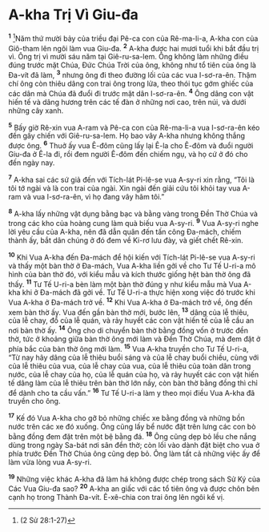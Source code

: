 # A-kha Trị Vì Giu-đa
<sup><b>1</b></sup> [^1*]Năm thứ mười bảy của triều đại Pê-ca con của Rê-ma-li-a, A-kha con của Giô-tham lên ngôi làm vua Giu-đa. <sup><b>2</b></sup> A-kha được hai mươi tuổi khi bắt đầu trị vì. Ông trị vì mười sáu năm tại Giê-ru-sa-lem. Ông không làm những điều đúng trước mặt Chúa, Ðức Chúa Trời của ông, không như tổ tiên của ông là Ða-vít đã làm, <sup><b>3</b></sup> nhưng ông đi theo đường lối của các vua I-sơ-ra-ên. Thậm chí ông còn thiêu dâng con trai ông trong lửa, theo thói tục gớm ghiếc của các dân mà Chúa đã đuổi đi trước mặt dân I-sơ-ra-ên. <sup><b>4</b></sup> Ông dâng con vật hiến tế và dâng hương trên các tế đàn ở những nơi cao, trên núi, và dưới những cây xanh.

<sup><b>5</b></sup> Bấy giờ Rê-xin vua A-ram và Pê-ca con của Rê-ma-li-a vua I-sơ-ra-ên kéo đến gây chiến với Giê-ru-sa-lem. Họ bao vây A-kha nhưng không thắng được ông. <sup><b>6</b></sup> Thuở ấy vua Ê-đôm cũng lấy lại Ê-la cho Ê-đôm và đuổi người Giu-đa ở Ê-la đi, rồi đem người Ê-đôm đến chiếm ngụ, và họ cứ ở đó cho đến ngày nay.

<sup><b>7</b></sup> A-kha sai các sứ giả đến với Tích-lát Pi-lê-se vua A-sy-ri xin rằng, “Tôi là tôi tớ ngài và là con trai của ngài. Xin ngài đến giải cứu tôi khỏi tay vua A-ram và vua I-sơ-ra-ên, vì họ đang vây hãm tôi.”

<sup><b>8</b></sup> A-kha lấy những vật dụng bằng bạc và bằng vàng trong Ðền Thờ Chúa và trong các kho của hoàng cung làm quà biếu vua A-sy-ri. <sup><b>9</b></sup> Vua A-sy-ri nghe lời yêu cầu của A-kha, nên đã dẫn quân đến tấn công Ða-mách, chiếm thành ấy, bắt dân chúng ở đó đem về Ki-rơ lưu đày, và giết chết Rê-xin.

<sup><b>10</b></sup> Khi Vua A-kha đến Ða-mách để hội kiến với Tích-lát Pi-lê-se vua A-sy-ri và thấy một bàn thờ ở Ða-mách, Vua A-kha liền gởi về cho Tư Tế U-ri-a mô hình của bàn thờ đó, với kiểu mẫu và kích thước giống hệt bàn thờ ông đã thấy. <sup><b>11</b></sup> Tư Tế U-ri-a bèn làm một bàn thờ đúng y như kiểu mẫu mà Vua A-kha khi ở Ða-mách đã gởi về. Tư Tế U-ri-a thực hiện xong việc đó trước khi Vua A-kha ở Ða-mách trở về. <sup><b>12</b></sup> Khi Vua A-kha ở Ða-mách trở về, ông đến xem bàn thờ ấy. Vua đến gần bàn thờ mới, bước lên, <sup><b>13</b></sup> dâng của lễ thiêu, của lễ chay, đổ của lễ quán, và rảy huyết các con vật hiến tế của lễ cầu an nơi bàn thờ ấy. <sup><b>14</b></sup> Ông cho di chuyển bàn thờ bằng đồng vốn ở trước đền thờ, tức ở khoảng giữa bàn thờ ông mới làm và Ðền Thờ Chúa, mà đem đặt ở phía bắc của bàn thờ ông mới làm. <sup><b>15</b></sup> Vua A-kha truyền cho Tư Tế U-ri-a, “Từ nay hãy dâng của lễ thiêu buổi sáng và của lễ chay buổi chiều, cùng với của lễ thiêu của vua, của lễ chay của vua, của lễ thiêu của toàn dân trong nước, của lễ chay của họ, của lễ quán của họ, và rảy huyết các con vật hiến tế dâng làm của lễ thiêu trên bàn thờ lớn nầy, còn bàn thờ bằng đồng thì chỉ để dành cho ta cầu vấn.” <sup><b>16</b></sup> Tư Tế U-ri-a làm y theo mọi điều Vua A-kha đã truyền cho ông.

<sup><b>17</b></sup> Kế đó Vua A-kha cho gỡ bỏ những chiếc xe bằng đồng và những bồn nước trên các xe đó xuống. Ông cũng lấy bể nước đặt trên lưng các con bò bằng đồng đem đặt trên một bệ bằng đá. <sup><b>18</b></sup> Ông cũng dẹp bỏ lều che nắng dùng trong ngày Sa-bát nơi sân đền thờ; còn lối vào dành đặt biệt cho vua ở phía trước Ðền Thờ Chúa ông cũng dẹp bỏ. Ông làm tất cả những việc ấy để làm vừa lòng vua A-sy-ri.

<sup><b>19</b></sup> Những việc khác A-kha đã làm há không được chép trong sách Sử Ký của Các Vua Giu-đa sao? <sup><b>20</b></sup> A-kha an giấc với các tổ tiên ông và được chôn bên cạnh họ trong Thành Ða-vít. Ê-xê-chia con trai ông lên ngôi kế vị.

[^1*]: (2 Sử 28:1-27)
